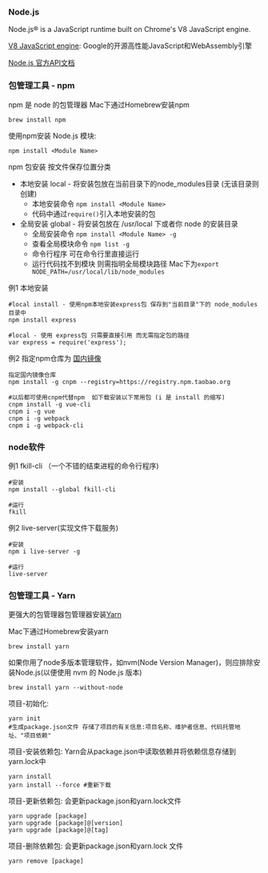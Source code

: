 ### Node.js

Node.js® is a JavaScript runtime built on Chrome's V8 JavaScript engine.

[V8 JavaScript engine](https://v8.dev/): Google的开源高性能JavaScript和WebAssembly引擎

[Node.js 官方API文档](https://nodejs.org/api/)

### 包管理工具 - npm

npm 是 node 的包管理器
Mac下通过Homebrew安装npm
```
brew install npm
```


使用npm安装 Node.js 模块:
```
npm install <Module Name>
```

npm 包安装 按文件保存位置分类
* 本地安装 local - 将安装包放在当前目录下的node_modules目录 (无该目录则创建)
  * 本地安装命令 `npm install <Module Name>`
  * 代码中通过`require()`引入本地安装的包
* 全局安装 global - 将安装包放在 /usr/local 下或者你 node 的安装目录
  * 全局安装命令 `npm install <Module Name> -g`
  * 查看全局模块命令 `npm list -g`
  * 命令行程序 可在命令行里直接运行
  * 运行代码找不到模块 则需指明全局模块路径 Mac下为`export NODE_PATH=/usr/local/lib/node_modules`

例1 本地安装
```
#local install - 使用npm本地安装express包 保存到"当前目录"下的 node_modules 目录中
npm install express

#local - 使用 express包 只需要直接引用 而无需指定包的路径
var express = require('express');
```


例2 指定npm仓库为 [国内镜像](https://npm.taobao.org/)

```
指定国内镜像仓库
npm install -g cnpm --registry=https://registry.npm.taobao.org

#以后都可使用cnpm代替npm  如下载安装以下常用包 (i 是 install 的缩写)
cnpm install -g vue-cli
cnpm i -g vue
cnpm i -g webpack
cnpm i -g webpack-cli
```

### node软件

例1 fkill-cli （一个不错的结束进程的命令行程序)
```
#安装
npm install --global fkill-cli

#运行
fkill
```


例2 live-server(实现文件下载服务)
```
#安装
npm i live-server -g

#运行
live-server
```


### 包管理工具 - Yarn

更强大的包管理器包管理器安装[Yarn](https://yarnpkg.com/)

Mac下通过Homebrew安装yarn
```
brew install yarn
```

如果你用了node多版本管理软件，如nvm(Node Version Manager)，则应排除安装Node.js(以便使用 nvm 的 Node.js 版本)
```
brew install yarn --without-node
```

项目-初始化:
```
yarn init
#生成package.json文件 存储了项目的有关信息:项目名称、维护者信息、代码托管地址、"项目依赖"
```

项目-安装依赖包:
Yarn会从package.json中读取依赖并将依赖信息存储到yarn.lock中
```
yarn install
yarn install --force #重新下载
```

项目-更新依赖包:
会更新package.json和yarn.lock文件
```
yarn upgrade [package]
yarn upgrade [package]@[version]
yarn upgrade [package]@[tag]
```

项目-删除依赖包:
会更新package.json和yarn.lock 文件
```
yarn remove [package]
```
